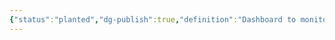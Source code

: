```yaml
---
{"status":"planted","dg-publish":true,"definition":"Dashboard to monitor your API's in your API Gateway","tags":["concept/SRE/cloud"],"creation_date":"2024-05-02 17:03","permalink":"/concepts/api-portal/","dgPassFrontmatter":true}
---
```


